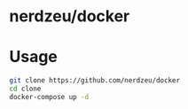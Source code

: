 # nerdzeu/docker

# Usage
```sh
git clone https://github.com/nerdzeu/docker
cd clone
docker-compose up -d
```
